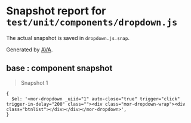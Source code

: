 # Snapshot report for `test/unit/components/dropdown.js`

The actual snapshot is saved in `dropdown.js.snap`.

Generated by [AVA](https://ava.li).

## base : component snapshot

> Snapshot 1

    {
      $el: '<mor-dropdown _uiid="1" auto-close="true" trigger="click" trigger-in-delay="200" class=""><div class="mor-dropdown-wrap"><div class="btnlist"></div></div></mor-dropdown>',
    }
